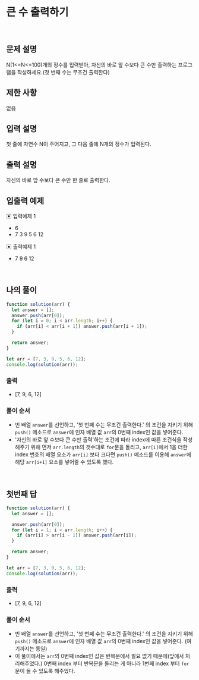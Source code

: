 # 큰 수 출력하기

</br>

## 문제 설명

N(1<=N<=100)개의 정수를 입력받아, 자신의 바로 앞 수보다 큰 수만 출력하는 프로그램을 작성하세요.(첫 번째 수는 무조건 출력한다)

## 제한 사항

없음

## 입력 설명

첫 줄에 자연수 N이 주어지고, 그 다음 줄에 N개의 정수가 입력된다.

## 출력 설명

자신의 바로 앞 수보다 큰 수만 한 줄로 출력한다.

## 입출력 예제

▣ 입력예제 1

- 6
- 7 3 9 5 6 12

▣ 출력예제 1

- 7 9 6 12

</br>

## 나의 풀이

```js
function solution(arr) {
  let answer = [];
  answer.push(arr[0]);
  for (let i = 0; i < arr.length; i++) {
    if (arr[i] < arr[i + 1]) answer.push(arr[i + 1]);
  }

  return answer;
}

let arr = [7, 3, 9, 5, 6, 12];
console.log(solution(arr));
```

### 출력

- [7, 9, 6, 12]

### 풀이 순서

- 빈 배열 `answer`를 선언하고, '첫 번째 수는 무조건 출력한다.' 의 조건을 지키기 위해 `push()` 메소드로 `answer`에 인자 배열 값 `arr`의 0번째 index인 값을 넣어준다.
- '자신의 바로 앞 수보다 큰 수만 출력'하는 조건에 따라 index에 따른 조건식을 작성해주기 위해 먼저 `arr.length`의 갯수대로 `for`문을 돌리고, `arr[i]`에서 1을 더한 index 번호의 배열 요소가 `arr[i]` 보다 크다면 `push()` 메소드를 이용해 `answer`에 해당 `arr[i+1]` 요소를 넣어줄 수 있도록 했다.

</br>

## 첫번째 답

```js
function solution(arr) {
  let answer = [];

  answer.push(arr[0]);
  for (let i = 1; i < arr.length; i++) {
    if (arr[i] > arr[i - 1]) answer.push(arr[i]);
  }

  return answer;
}

let arr = [7, 3, 9, 5, 6, 12];
console.log(solution(arr));
```

### 출력

- [7, 9, 6, 12]

### 풀이 순서

- 빈 배열 `answer`를 선언하고, '첫 번째 수는 무조건 출력한다.' 의 조건을 지키기 위해 `push()` 메소드로 `answer`에 인자 배열 값 `arr`의 0번째 index인 값을 넣어준다. (여기까지는 동일)
- 이 풀이에서는 `arr`의 0번째 index인 값은 반복문에서 필요 없기 때문에(앞에서 처리해주었다.) 0번째 index 부터 반복문을 돌리는 게 아니라 1번째 index 부터 `for`문이 돌 수 있도록 해주었다.

</br>
